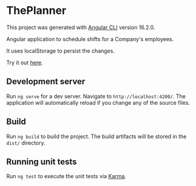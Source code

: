 # ThePlanner

This project was generated with [Angular CLI](https://github.com/angular/angular-cli) version 16.2.0.

Angular application to schedule shifts for a Company's employees.

It uses localStorage to persist the changes.

Try it out [here](https://the-planner-sb.web.app/).

## Development server

Run `ng serve` for a dev server. Navigate to `http://localhost:4200/`. The application will automatically reload if you change any of the source files.

## Build

Run `ng build` to build the project. The build artifacts will be stored in the `dist/` directory.

## Running unit tests

Run `ng test` to execute the unit tests via [Karma](https://karma-runner.github.io).
